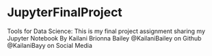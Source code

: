 # JupyterFinalProject
Tools for Data Science: This is my final project assignment sharing my Jupyter Notebook
  By Kailani Brionna Bailey
  @KailaniBailey on Github
  @KailaniBayy on Social Media
